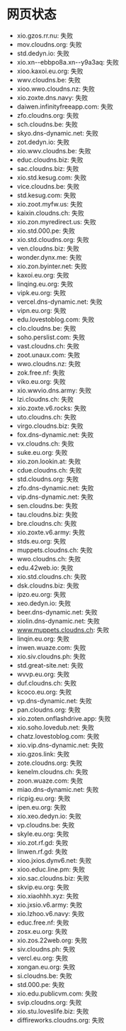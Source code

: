 # 网页状态
- xio.gzos.rr.nu: 失败
- mov.cloudns.org: 失败
- std.dedyn.io: 失败
- xio.xn--ebbpo8a.xn--y9a3aq: 失败
- xioo.kaxoi.eu.org: 失败
- wwv.cloudns.be: 失败
- xioo.wwo.cloudns.nz: 失败
- xio.zoxte.dns.navy: 失败
- daiwen.infinityfreeapp.com: 失败
- zfo.cloudns.org: 失败
- sch.cloudns.be: 失败
- skyo.dns-dynamic.net: 失败
- zot.dedyn.io: 失败
- xio.wwv.cloudns.be: 失败
- educ.cloudns.biz: 失败
- sac.cloudns.biz: 失败
- xio.std.kesug.com: 失败
- vice.cloudns.be: 失败
- std.kesug.com: 失败
- xio.zoot.myfw.us: 失败
- kaixin.cloudns.ch: 失败
- xio.zon.myredirect.us: 失败
- xio.std.000.pe: 失败
- xio.std.cloudns.org: 失败
- ven.cloudns.biz: 失败
- wonder.dynx.me: 失败
- xio.zon.byinter.net: 失败
- kaxoi.eu.org: 失败
- linqing.eu.org: 失败
- vipk.eu.org: 失败
- vercel.dns-dynamic.net: 失败
- vipn.eu.org: 失败
- edu.lovestoblog.com: 失败
- clo.cloudns.be: 失败
- soho.perslist.com: 失败
- vast.cloudns.ch: 失败
- zoot.unaux.com: 失败
- wwo.cloudns.nz: 失败
- zok.free.nf: 失败
- viko.eu.org: 失败
- xio.wwvio.dns.army: 失败
- lzi.cloudns.ch: 失败
- xio.zoxte.v6.rocks: 失败
- uto.cloudns.ch: 失败
- virgo.cloudns.biz: 失败
- fox.dns-dynamic.net: 失败
- vx.cloudns.ch: 失败
- suke.eu.org: 失败
- xio.zon.lookin.at: 失败
- cdue.cloudns.ch: 失败
- std.cloudns.org: 失败
- zfo.dns-dynamic.net: 失败
- vip.dns-dynamic.net: 失败
- sen.cloudns.be: 失败
- tau.cloudns.biz: 失败
- bre.cloudns.ch: 失败
- xio.zoxte.v6.army: 失败
- stds.eu.org: 失败
- muppets.cloudns.ch: 失败
- wwo.cloudns.ch: 失败
- edu.42web.io: 失败
- xio.std.cloudns.ch: 失败
- dsk.cloudns.biz: 失败
- ipzo.eu.org: 失败
- xeo.dedyn.io: 失败
- beer.dns-dynamic.net: 失败
- xiolin.dns-dynamic.net: 失败
- www.muppets.cloudns.ch: 失败
- linqin.eu.org: 失败
- inwen.wuaze.com: 失败
- xio.siv.cloudns.ph: 失败
- std.great-site.net: 失败
- wvvp.eu.org: 失败
- duf.cloudns.ch: 失败
- kcoco.eu.org: 失败
- vp.dns-dynamic.net: 失败
- pan.cloudns.org: 失败
- xio.zoten.onflashdrive.app: 失败
- xio.soho.lovedub.net: 失败
- chatz.lovestoblog.com: 失败
- xio.vip.dns-dynamic.net: 失败
- xio.gzos.link: 失败
- zote.cloudns.org: 失败
- kenelm.cloudns.ch: 失败
- zoon.wuaze.com: 失败
- miao.dns-dynamic.net: 失败
- ricpig.eu.org: 失败
- ipen.eu.org: 失败
- xio.xeo.dedyn.io: 失败
- vp.cloudns.be: 失败
- skyle.eu.org: 失败
- xio.zot.rf.gd: 失败
- linwen.rf.gd: 失败
- xioo.jxios.dynv6.net: 失败
- xioo.educ.line.pm: 失败
- xio.sac.cloudns.biz: 失败
- skvip.eu.org: 失败
- xio.xiaohhh.xyz: 失败
- xio.jxsio.v6.army: 失败
- xio.lzhoo.v6.navy: 失败
- educ.free.nf: 失败
- zosx.eu.org: 失败
- xio.zos.22web.org: 失败
- siv.cloudns.ph: 失败
- vercl.eu.org: 失败
- xongan.eu.org: 失败
- si.cloudns.be: 失败
- std.000.pe: 失败
- xio.edu.publicvm.com: 失败
- svip.cloudns.org: 失败
- xio.stu.loveslife.biz: 失败
- diffireworks.cloudns.org: 失败
